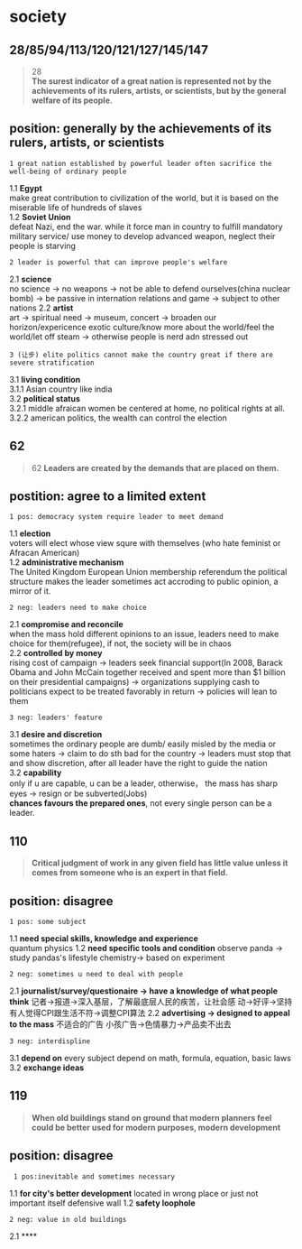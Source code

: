 society
==============
28/85/94/113/120/121/127/145/147
------------------
>28  
>**The surest indicator of a great nation is represented not by the achievements of its rulers, artists, or scientists, but by the general welfare of its people.**

## position: generally by the achievements of its rulers, artists, or scientists

    1 great nation established by powerful leader often sacrifice the well-being of ordinary people
1.1 **Egypt**  
make great contribution to civilization of the world, but it is based on the miserable life of hundreds of slaves  
1.2 **Soviet Union**  
defeat Nazi, end the war. while it force man in country to  fulfill mandatory military service/ use money to develop advanced weapon, neglect their people is starving  

    2 leader is powerful that can improve people's welfare
2.1 **science**  
no science -> no weapons -> not be able to defend ourselves(china nuclear bomb)  -> be passive in internation relations and game -> subject to other  nations
2.2 **artist**  
art -> spiritual need -> museum, concert -> broaden our horizon/expericence exotic culture/know more about the world/feel the world/let off steam -> otherwise people is nerd adn stressed out

    3 (让步) elite politics cannot make the country great if there are severe stratification
3.1 **living condition**  
3.1.1 Asian country like india  
3.2 **political status**  
3.2.1 middle afraican women be centered at home, no political rights at all.  
3.2.2 american politics, the wealth can control the election  

62
-------------------------------------------
>62
>**Leaders are created by the demands that are placed on them.**  

## postition: agree to a limited extent

    1 pos: democracy system require leader to meet demand
1.1 **election**  
voters will elect whose view squre with themselves (who hate feminist or Afracan American)   
1.2 **administrative mechanism**  
The United Kingdom European Union membership referendum
the political structure makes the leader sometimes act accroding to public opinion, a mirror of it.  

    2 neg: leaders need to make choice
2.1 **compromise and reconcile**  
when the mass hold different opinions to an issue, leaders need to make choice for them(refugee), if not, the society will be in chaos  
2.2 **controlled by money**  
rising cost of campaign -> leaders seek financial support(In 2008, Barack Obama and John McCain together received and spent more than $1 billion on their presidential campaigns) -> organizations supplying cash to politicians expect to be treated favorably in return -> policies will lean to them  

    3 neg: leaders' feature
3.1 **desire and discretion**  
sometimes the ordinary people are dumb/ easily misled by the media or some haters -> claim to do sth bad for the country -> leaders must stop that and show discretion, after all leader have the right to guide the nation  
3.2 **capability**  
only if u are capable, u can be a leader, otherwise， the mass has sharp eyes -> resign or be subverted(Jobs)  
**chances favours the prepared ones**, not every single person can be a leader.  

110
---------
>**Critical judgment of work in any given field has little value unless it comes from someone who is an expert in that field.**

## position: disagree
    1 pos: some subject 
1.1 **need special skills, knowledge and experience**  
quantum physics 
1.2 **need specific tools and condition**
observe panda -> study pandas's lifestyle
chemistry-> based on experiment

    2 neg: sometimes u need to deal with people
2.1 **journalist/survey/questionaire -> have a knowledge of what people think**
记者->报道->深入基层，了解最底层人民的疾苦，让社会感
动->好评->坚持
有人觉得CPI跟生活不符->调整CPI算法
2.2 **advertising -> designed to appeal to the mass**
不适合的广告 小孩广告->色情暴力->产品卖不出去

    3 neg: interdispline
3.1 **depend on**
every subject depend on math, formula, equation, basic laws
3.2 **exchange ideas**


119
--------
>**When old buildings stand on ground that modern
planners feel could be better used for modern
purposes, modern development**

## position: disagree
     1 pos:inevitable and sometimes necessary
1.1 **for city's better development**
located in wrong place or just not important itself
defensive wall
1.2 **safety loophole**

    2 neg: value in old buildings
2.1 ****
<!--stackedit_data:
eyJoaXN0b3J5IjpbLTI2ODIyMjM1NSwtMTI1NTQwMzUzMSw2ND
EwNzU3NCwtMTg3OTQzOTE2MCw3MTk4NDEyNDQsNzQ5ODU4OTc1
LC0yOTE2NzgzMjAsLTE0Nzk1MTIxMDMsLTEwMjEzNjMxMDEsLT
ExMjU0MDMzOTMsODQ4NjQ1MTEsNDQ2NzM0MTg4LC0xOTI1ODQ5
OTU1XX0=
-->